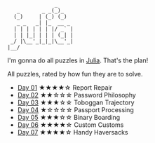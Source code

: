 ```
               _
   _       _ _(_)_     
  (_)     | (_) (_)    
   _ _   _| |_  __ _   
  | | | | | | |/ _` |  
  | | |_| | | | (_| |  
 _/ |\__'_|_|_|\__'_|  
|__/                   
```

I'm gonna do all puzzles in [Julia](https://julialang.org/). That's the plan!

All puzzles, rated by how fun they are to solve.
* [Day 01](Day01/src/Day01.jl) ★★★★☆ Report Repair
* [Day 02](Day02/src/Day02.jl) ★★☆☆☆ Password Philosophy
* [Day 03](Day03/src/Day03.jl) ★★★☆☆ Toboggan Trajectory
* [Day 04](Day04/src/Day04.jl) ★☆☆☆☆ Passport Processing
* [Day 05](Day05/src/Day05.jl) ★★★☆☆ Binary Boarding
* [Day 06](Day06/src/Day06.jl) ★★★★☆ Custom Customs
* [Day 07](Day07/src/Day07.jl) ★★★★☆ Handy Haversacks
